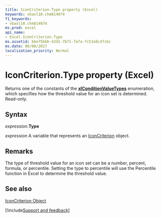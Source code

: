 ```yaml
---
title: IconCriterion.Type property (Excel)
keywords: vbaxl10.chm814074
f1_keywords:
- vbaxl10.chm814074
ms.prod: excel
api_name:
- Excel.IconCriterion.Type
ms.assetid: bbe75bbb-42d1-7b71-7a7a-7c51e8c47cbc
ms.date: 06/08/2017
localization_priority: Normal
---
```



# IconCriterion.Type property (Excel)

Returns one of the constants of the  **[xlConditionValueTypes](Excel.XlConditionValueTypes.md)** enumeration, which specifies how the threshold value for an icon set is determined. Read-only.


## Syntax

_expression_.**Type**

_expression_ A variable that represents an [IconCriterion](Excel.IconCriterion.md) object.


## Remarks

The type of threshold value for an icon set can be a number, percent, formula, or percentile. Setting the type to percentile will use the Percentile function in Excel to determine the threshold value.


## See also


[IconCriterion Object](Excel.IconCriterion.md)

[!include[Support and feedback](~/includes/feedback-boilerplate.md)]